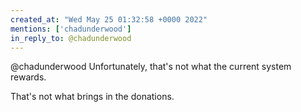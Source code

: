 ```yaml
---
created_at: "Wed May 25 01:32:58 +0000 2022"
mentions: ['chadunderwood']
in_reply_to: @chadunderwood
---
```


@chadunderwood Unfortunately, that's not what the current system rewards. 

That's not what brings in the donations.